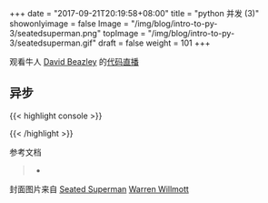 +++
date = "2017-09-21T20:19:58+08:00"
title = "python 并发 (3)"
showonlyimage = false
Image = "/img/blog/intro-to-py-3/seatedsuperman.png"
topImage = "/img/blog/intro-to-py-3/seatedsuperman.gif"
draft = false
weight = 101
+++

观看牛人 [David Beazley](http://www.dabeaz.com/) 的[代码直播](https://www.youtube.com/watch?v=MCs5OvhV9S4)
<!--more-->

## 异步

{{< highlight console >}}

{{< /highlight >}}

参考文档

> -

封面图片来自 [Seated Superman](https://dribbble.com/shots/2843135-Seated-Superman) <a href="https://dribbble.com/3rdfloor"><i class="fa fa-dribbble" aria-hidden="true"></i> Warren Willmott</a>
